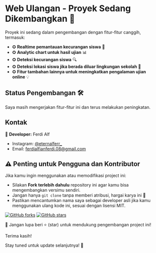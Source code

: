 # Web Ulangan - Proyek Sedang Dikembangkan 🚀

Proyek ini sedang dalam pengembangan dengan fitur-fitur canggih, termasuk:

- ✪ **Realtime pemantauan kecurangan siswa** 📱
- ✪ **Analytic chart untuk hasil ujian** 📊
- ✪ **Deteksi kecurangan siswa** 🔍
- ✪ **Deteksi lokasi siswa jika berada diluar lingkungan sekolah** 🏫
- ✪ **Fitur tambahan lainnya untuk meningkatkan pengalaman ujian online** 💡

## Status Pengembangan 🛠️

Saya masih mengerjakan fitur-fitur ini dan terus melakukan peningkatan.


## Kontak 

👤 **Developer:** Ferdi Alf

- Instagram: [@eternalferr_](https://www.instagram.com/eternalferr_)
- Email: ferdialfianferdi.08@gmail.com

## ⚠️ Penting untuk Pengguna dan Kontributor

Jika kamu ingin menggunakan atau memodifikasi project ini:

- Silakan **Fork terlebih dahulu** repository ini agar kamu bisa mengembangkan versimu sendiri.
- Jangan hanya `git clone` tanpa memberi atribusi, hargai karya ini 🙏
- Pastikan mencantumkan nama saya sebagai developer asli jika kamu menggunakan ulang kode ini, sesuai dengan lisensi MIT.

[![GitHub forks](https://img.shields.io/github/forks/username/repo-name?style=social)](https://github.com/ferdi-alf/web-ujian-nextjs/network)
[![GitHub stars](https://img.shields.io/github/stars/username/repo-name?style=social)](https://github.com/ferdi-alf/web-ujian-nextjs/stargazers)


📌 Jangan lupa beri ⭐ (star) untuk mendukung pengembangan project ini!

Terima kasih!

Stay tuned untuk update selanjutnya! 🎯

